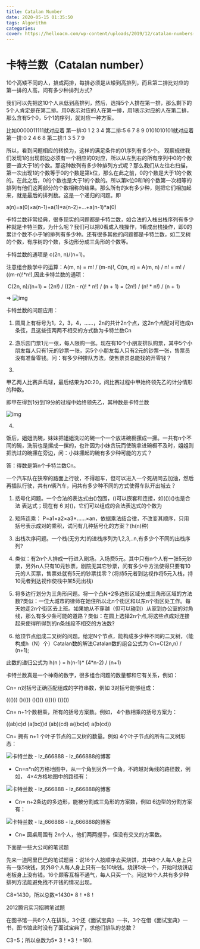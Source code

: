 ```yaml
---
title: Catalan Number
date: 2020-05-15 01:35:50
tags: Algorithm
categories:
cover: https://helloacm.com/wp-content/uploads/2019/12/catalan-numbers-applications.jpg
---
```

<meta name="referrer" content="no-referrer" />

# 卡特兰数（Catalan number）

10个高矮不同的人，排成两排，每排必须是从矮到高排列，而且第二排比对应的第一排的人高，问有多少种排列方式?

我们可以先把这10个人从低到高排列，然后，选择5个人排在第一排，那么剩下的5个人肯定是在第二排。用0表示对应的人在第一排，用1表示对应的人在第二排，那么含有5个0，5个1的序列，就对应一种方案。

比如0000011111就对应着
第一排:0 1 2 3 4 
第二排:5 6 7 8 9 
0101010101就对应着
第一排:0 2 4 6 8
第二排:1 3 5 7 9

所以，看到问题相应的转换为，这样的满足条件的01序列有多少个。
观察规律我们发现1的出现前边必须有一个相应的0对应，所以从左到右的所有序列中0的个数要一直大于1的个数。那这种数列有多少种排列方式呢？那么我们从左往右扫描，第一次出现1的个数等于0的个数是第k位，那么在此之前，0的个数是大于1的个数的。在此之后，0的个数也是大于1的个数的。所以第k位0和1的个数第一次相等的排列有他们这两部分的个数相称的结果。那么所有的k有多少种，则把它们相加起来，就是最后的排列数。这是一个递归的问题。即  

a(n)=a(0)×a(n-1)+a(1)*a(n-2)+...+a(n-1)*a(0)

卡特兰数非常经典，很多现实的问题都是卡特兰数，如合法的入栈出栈序列有多少种就是卡特兰数，为什么呢？我们可以把0看成入栈操作，1看成出栈操作，即0的累计个数不小于1的排列有多少种。还有很多其他的问题都是卡特兰数，如二叉树的个数，有序树的个数，多边形分成三角形的个数等。



卡特兰数的通项是 c(2n, n)/(n+1)。


注意组合数学中的运算：A(m, n) = m! / (m-n)!,   C(m, n) = A(m, n) / n! = m! / ((m-n)!*n!),因此卡特兰数的通项：

​     C(2n, n)/(n+1) = (2n!) / ((2n - n)! * n!)  / (n + 1) = (2n!) / (n! * n!) / (n + 1)


=> ![img](https://wikimedia.org/api/rest_v1/media/math/render/svg/15115359a55c1ff29d7d56b61bd5c824e7c6b668)





卡特兰数的问题应用：

1. 圆周上有标号为1，2，3，4，……，2n的共计2n个点，这2n个点配对可连成n条弦，且这些弦两两不相交的方式数为卡特兰数Cn

2. 游乐园门票1元一张，每人限购一张。现在有10个小朋友排队购票，其中5个小朋友每人只有1元的钞票一张，另5个小朋友每人只有2元的钞票一张，售票员没有准备零钱。问：有多少种排队方法，使售票员总能找的开零钱？

3. 

   甲乙两人比赛乒乓球，最后结果为20∶20，问比赛过程中甲始终领先乙的计分情形的种数。

   即甲在得到1分到19分的过程中始终领先乙，其种数是卡特兰数


   
   ![img](http://www.cppblog.com/images/cppblog_com/abilitytao/5.gif)

4. 

   饭后，姐姐洗碗，妹妹把姐姐洗过的碗一个一个放进碗橱摞成一摞。一共有n个不同的碗，洗前也是摞成一摞的，也许因为小妹贪玩而使碗拿进碗橱不及时，姐姐则把洗过的碗摞在旁边，问：小妹摞起的碗有多少种可能的方式？

   答：得数是第n个卡特兰数Cn。



一个汽车队在狭窄的路面上行驶，不得超车，但可以进入一个死胡同去加油，然后再插队行驶，共有n辆汽车，问共有多少种不同的方式使得车队开出城去？

1. 括号化问题。一个合法的表达式由()包围，()可以嵌套和连接，如(())()也是合法 表达式；现在有 6 对()，它们可以组成的合法表达式的个数为

2. 矩阵连乘： P=a1×a2×a3×……×an，依据乘法结合律，不改变其顺序，只用括号表示成对的乘积，试问有几种括号化的方案？(h(n)种)

3. 出栈次序问题。一个栈(无穷大)的进栈序列为1,2,3,..n,有多少个不同的出栈序列?

4. 类似：有2n个人排成一行进入剧场。入场费5元。其中只有n个人有一张5元钞票，另外n人只有10元钞票，剧院无其它钞票，问有多少中方法使得只要有10元的人买票，售票处就有5元的钞票找零？(将持5元者到达视作将5元入栈，持10元者到达视作使栈中某5元出栈)

5. 将多边行划分为三角形问题。将一个凸N+2多边形区域分成三角形区域的方法数?类似：一位大城市的律师在她住所以北n个街区和以东n个街区处工作。每天她走2n个街区去上班。如果她从不穿越（但可以碰到）从家到办公室的对角线，那么有多少条可能的道路？类似：在圆上选择2n个点,将这些点成对连接起来使得所得到的n条线段不相交的方法数?

6. 给顶节点组成二叉树的问题。给定N个节点，能构成多少种不同的二叉树，（能构成h（N）个）Catalan数的解法Catalan数的组合公式为 Cn=C(2n,n) / (n+1);



此数的递归公式为 h(n ) = h(n-1)* (4*n-2) / (n+1)


卡特兰数真是一个神奇的数字，很多组合问题的数量都和它有关系，例如：

Cn= n对括号正确匹配组成的字符串数，例如 3对括号能够组成：



((())) ()(()) ()()() (())() (()())

Cn= n+1个数相乘，所有的括号方案数。例如， 4个数相乘的括号方案为：

((ab)c)d (a(bc))d (ab)(cd) a((bc)d) a(b(cd))

Cn= 拥有 n+1 个叶子节点的二叉树的数量。例如 4个叶子节点的所有二叉树形态：



![卡特兰数 - lz_666888 - lz_666888的博客](http://upload.wikimedia.org/wikipedia/commons/0/01/Catalan_number_binary_tree_example.png)

- Cn=n*n的方格地图中，从一个角到另外一个角，不跨越对角线的路径数，例如， 4×4方格地图中的路径有：



![卡特兰数 - lz_666888 - lz_666888的博客](http://upload.wikimedia.org/wikipedia/commons/thumb/f/f4/Catalan_number_4x4_grid_example.svg/450px-Catalan_number_4x4_grid_example.svg.png)

- Cn= n+2条边的多边形，能被分割成三角形的方案数，例如 6边型的分割方案有：



![卡特兰数 - lz_666888 - lz_666888的博客](http://upload.wikimedia.org/wikipedia/commons/thumb/a/a8/Catalan-Hexagons-example.svg/400px-Catalan-Hexagons-example.svg.png)

- Cn= 圆桌周围有 2n个人，他们两两握手，但没有交叉的方案数。



下面是一些大公司的笔试题

先来一道阿里巴巴的笔试题目：说16个人按顺序去买烧饼，其中8个人每人身上只有一张5块钱，另外8个人每人身上只有一张10块钱。烧饼5块一个，开始时烧饼店老板身上没有钱。16个顾客互相不通气，每人只买一个。问这16个人共有多少种排列方法能避免找不开钱的情况出现。

C8=1430，所以总数=1430* 8！*8！

2012腾讯实习招聘笔试题

在图书馆一共6个人在排队，3个还《面试宝典》一书，3个在借《面试宝典》一书，图书馆此时没有了面试宝典了，求他们排队的总数？

C3=5；所以总数为5* 3！*3！=180.